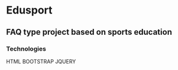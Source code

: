 # Edusport
## FAQ type project based on sports education
### Technologies
  HTML
  BOOTSTRAP
  JQUERY
